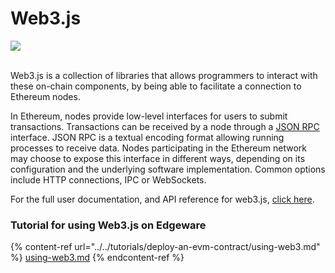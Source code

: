 # Web3.js

![](/img/web3.jpg)

\
Web3.js is a collection of libraries that allows programmers to interact with these on-chain components, by being able to facilitate a connection to Ethereum nodes.‌

In Ethereum, nodes provide low-level interfaces for users to submit transactions. Transactions can be received by a node through a [JSON RPC](https://github.com/ethereum/execution-apis) interface. JSON RPC is a textual encoding format allowing running processes to receive data. Nodes participating in the Ethereum network may choose to expose this interface in different ways, depending on its configuration and the underlying software implementation. Common options include HTTP connections, IPC or WebSockets.‌

For the full user documentation, and API reference for web3.js, [click here](https://web3js.readthedocs.io/en/v1.5.2/).

### Tutorial for using Web3.js on Edgeware

{% content-ref url="../../tutorials/deploy-an-evm-contract/using-web3.md" %}
[using-web3.md](../../../tutorials/deploy-an-evm-contract/using-web3)
{% endcontent-ref %}
